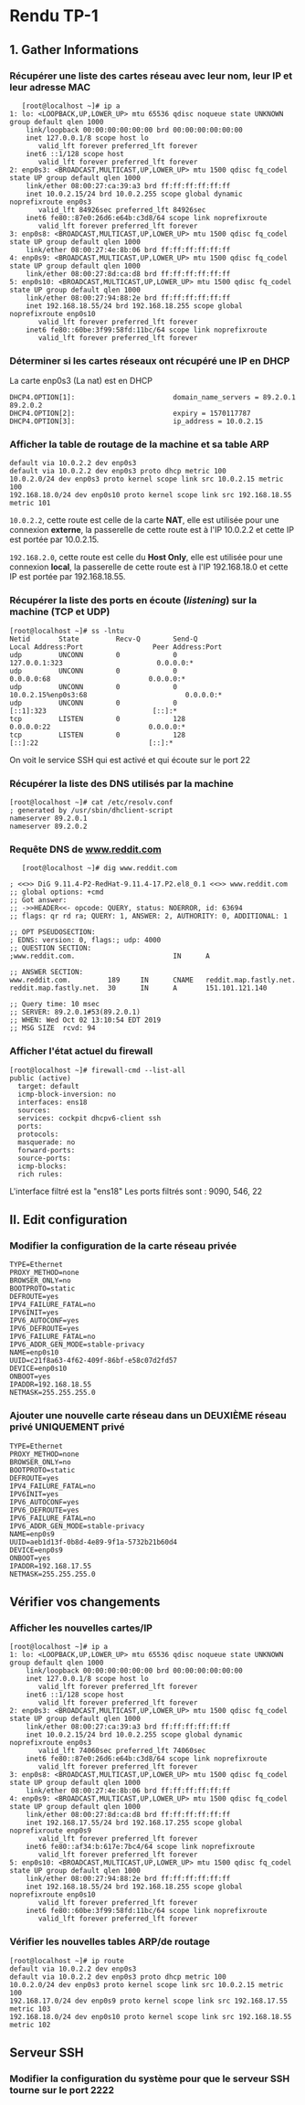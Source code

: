 # Rendu TP-1

## 1. Gather Informations

### Récupérer une **liste des cartes réseau** avec leur nom, leur IP et leur adresse MAC

 

       [root@localhost ~]# ip a
    1: lo: <LOOPBACK,UP,LOWER_UP> mtu 65536 qdisc noqueue state UNKNOWN group default qlen 1000
        link/loopback 00:00:00:00:00:00 brd 00:00:00:00:00:00
        inet 127.0.0.1/8 scope host lo
           valid_lft forever preferred_lft forever
        inet6 ::1/128 scope host
           valid_lft forever preferred_lft forever
    2: enp0s3: <BROADCAST,MULTICAST,UP,LOWER_UP> mtu 1500 qdisc fq_codel state UP group default qlen 1000
        link/ether 08:00:27:ca:39:a3 brd ff:ff:ff:ff:ff:ff
        inet 10.0.2.15/24 brd 10.0.2.255 scope global dynamic noprefixroute enp0s3
           valid_lft 84926sec preferred_lft 84926sec
        inet6 fe80::87e0:26d6:e64b:c3d8/64 scope link noprefixroute
           valid_lft forever preferred_lft forever
    3: enp0s8: <BROADCAST,MULTICAST,UP,LOWER_UP> mtu 1500 qdisc fq_codel state UP group default qlen 1000
        link/ether 08:00:27:4e:8b:06 brd ff:ff:ff:ff:ff:ff
    4: enp0s9: <BROADCAST,MULTICAST,UP,LOWER_UP> mtu 1500 qdisc fq_codel state UP group default qlen 1000
        link/ether 08:00:27:8d:ca:d8 brd ff:ff:ff:ff:ff:ff
    5: enp0s10: <BROADCAST,MULTICAST,UP,LOWER_UP> mtu 1500 qdisc fq_codel state UP group default qlen 1000
        link/ether 08:00:27:94:88:2e brd ff:ff:ff:ff:ff:ff
        inet 192.168.18.55/24 brd 192.168.18.255 scope global noprefixroute enp0s10
           valid_lft forever preferred_lft forever
        inet6 fe80::60be:3f99:58fd:11bc/64 scope link noprefixroute
           valid_lft forever preferred_lft forever


### Déterminer si les cartes réseaux ont récupéré une **IP en DHCP** 

La carte enp0s3 (La nat) est en DHCP

    DHCP4.OPTION[1]:                        domain_name_servers = 89.2.0.1 89.2.0.2
    DHCP4.OPTION[2]:                        expiry = 1570117787
    DHCP4.OPTION[3]:                        ip_address = 10.0.2.15

### Afficher la **table de routage** de la machine et sa **table ARP**

    default via 10.0.2.2 dev enp0s3
    default via 10.0.2.2 dev enp0s3 proto dhcp metric 100
    10.0.2.0/24 dev enp0s3 proto kernel scope link src 10.0.2.15 metric 100
    192.168.18.0/24 dev enp0s10 proto kernel scope link src 192.168.18.55 metric 101
    
`10.0.2.2`, cette route est celle de la carte **NAT**, elle est utilisée pour une connexion **externe**, la passerelle de cette route est à l'IP 10.0.2.2 et cette IP est portée par 10.0.2.15.

`192.168.2.0`, cette route est celle du **Host Only**, elle est utilisée pour une connexion **local**, la passerelle de cette route est à l'IP 192.168.18.0 et cette IP est portée par 192.168.18.55.

### Récupérer **la liste des ports en écoute** (_listening_) sur la machine (TCP et UDP)

    [root@localhost ~]# ss -lntu
    Netid       State         Recv-Q        Send-Q                    Local Address:Port                 Peer Address:Port
    udp         UNCONN        0             0                             127.0.0.1:323                       0.0.0.0:*
    udp         UNCONN        0             0                               0.0.0.0:68                        0.0.0.0:*
    udp         UNCONN        0             0                      10.0.2.15%enp0s3:68                        0.0.0.0:*
    udp         UNCONN        0             0                                 [::1]:323                          [::]:*
    tcp         LISTEN        0             128                             0.0.0.0:22                        0.0.0.0:*
    tcp         LISTEN        0             128                                [::]:22                           [::]:*

On voit le service SSH qui est activé et qui écoute sur le port 22

### Récupérer **la liste des DNS utilisés par la machine**

    [root@localhost ~]# cat /etc/resolv.conf
    ; generated by /usr/sbin/dhclient-script
    nameserver 89.2.0.1
    nameserver 89.2.0.2

### Requête DNS de www.reddit.com

       [root@localhost ~]# dig www.reddit.com
    
    ; <<>> DiG 9.11.4-P2-RedHat-9.11.4-17.P2.el8_0.1 <<>> www.reddit.com
    ;; global options: +cmd
    ;; Got answer:
    ;; ->>HEADER<<- opcode: QUERY, status: NOERROR, id: 63694
    ;; flags: qr rd ra; QUERY: 1, ANSWER: 2, AUTHORITY: 0, ADDITIONAL: 1
    
    ;; OPT PSEUDOSECTION:
    ; EDNS: version: 0, flags:; udp: 4000
    ;; QUESTION SECTION:
    ;www.reddit.com.                        IN      A
    
    ;; ANSWER SECTION:
    www.reddit.com.         189     IN      CNAME   reddit.map.fastly.net.
    reddit.map.fastly.net.  30      IN      A       151.101.121.140
    
    ;; Query time: 10 msec
    ;; SERVER: 89.2.0.1#53(89.2.0.1)
    ;; WHEN: Wed Oct 02 13:10:54 EDT 2019
    ;; MSG SIZE  rcvd: 94


### Afficher **l'état actuel du firewall**

    [root@localhost ~]# firewall-cmd --list-all
    public (active)
      target: default
      icmp-block-inversion: no
      interfaces: ens18
      sources:
      services: cockpit dhcpv6-client ssh
      ports:
      protocols:
      masquerade: no
      forward-ports:
      source-ports:
      icmp-blocks:
      rich rules:

L'interface filtré est la "ens18"
Les ports filtrés sont : 9090, 546, 22

## II. Edit configuration

### Modifier la configuration de la carte réseau privée

    TYPE=Ethernet
    PROXY_METHOD=none
    BROWSER_ONLY=no
    BOOTPROTO=static
    DEFROUTE=yes
    IPV4_FAILURE_FATAL=no
    IPV6INIT=yes
    IPV6_AUTOCONF=yes
    IPV6_DEFROUTE=yes
    IPV6_FAILURE_FATAL=no
    IPV6_ADDR_GEN_MODE=stable-privacy
    NAME=enp0s10
    UUID=c21f8a63-4f62-409f-86bf-e58c07d2fd57
    DEVICE=enp0s10
    ONBOOT=yes
    IPADDR=192.168.18.55
    NETMASK=255.255.255.0



### Ajouter une nouvelle carte réseau dans un DEUXIÈME réseau privé UNIQUEMENT privé

    TYPE=Ethernet
    PROXY_METHOD=none
    BROWSER_ONLY=no
    BOOTPROTO=static
    DEFROUTE=yes
    IPV4_FAILURE_FATAL=no
    IPV6INIT=yes
    IPV6_AUTOCONF=yes
    IPV6_DEFROUTE=yes
    IPV6_FAILURE_FATAL=no
    IPV6_ADDR_GEN_MODE=stable-privacy
    NAME=enp0s9
    UUID=aeb1d13f-0b8d-4e89-9f1a-5732b21b60d4
    DEVICE=enp0s9
    ONBOOT=yes
    IPADDR=192.168.17.55
    NETMASK=255.255.255.0


## Vérifier vos changements

### Afficher les nouvelles cartes/IP

    [root@localhost ~]# ip a
    1: lo: <LOOPBACK,UP,LOWER_UP> mtu 65536 qdisc noqueue state UNKNOWN group default qlen 1000
        link/loopback 00:00:00:00:00:00 brd 00:00:00:00:00:00
        inet 127.0.0.1/8 scope host lo
           valid_lft forever preferred_lft forever
        inet6 ::1/128 scope host
           valid_lft forever preferred_lft forever
    2: enp0s3: <BROADCAST,MULTICAST,UP,LOWER_UP> mtu 1500 qdisc fq_codel state UP group default qlen 1000
        link/ether 08:00:27:ca:39:a3 brd ff:ff:ff:ff:ff:ff
        inet 10.0.2.15/24 brd 10.0.2.255 scope global dynamic noprefixroute enp0s3
           valid_lft 74060sec preferred_lft 74060sec
        inet6 fe80::87e0:26d6:e64b:c3d8/64 scope link noprefixroute
           valid_lft forever preferred_lft forever
    3: enp0s8: <BROADCAST,MULTICAST,UP,LOWER_UP> mtu 1500 qdisc fq_codel state UP group default qlen 1000
        link/ether 08:00:27:4e:8b:06 brd ff:ff:ff:ff:ff:ff
    4: enp0s9: <BROADCAST,MULTICAST,UP,LOWER_UP> mtu 1500 qdisc fq_codel state UP group default qlen 1000
        link/ether 08:00:27:8d:ca:d8 brd ff:ff:ff:ff:ff:ff
        inet 192.168.17.55/24 brd 192.168.17.255 scope global noprefixroute enp0s9
           valid_lft forever preferred_lft forever
        inet6 fe80::af34:b:617e:7bc4/64 scope link noprefixroute
           valid_lft forever preferred_lft forever
    5: enp0s10: <BROADCAST,MULTICAST,UP,LOWER_UP> mtu 1500 qdisc fq_codel state UP group default qlen 1000
        link/ether 08:00:27:94:88:2e brd ff:ff:ff:ff:ff:ff
        inet 192.168.18.55/24 brd 192.168.18.255 scope global noprefixroute enp0s10
           valid_lft forever preferred_lft forever
        inet6 fe80::60be:3f99:58fd:11bc/64 scope link noprefixroute
           valid_lft forever preferred_lft forever

### Vérifier les nouvelles tables ARP/de routage

    [root@localhost ~]# ip route
    default via 10.0.2.2 dev enp0s3
    default via 10.0.2.2 dev enp0s3 proto dhcp metric 100
    10.0.2.0/24 dev enp0s3 proto kernel scope link src 10.0.2.15 metric 100
    192.168.17.0/24 dev enp0s9 proto kernel scope link src 192.168.17.55 metric 103
    192.168.18.0/24 dev enp0s10 proto kernel scope link src 192.168.18.55 metric 102

## Serveur SSH

### Modifier la configuration du système pour que le serveur SSH tourne sur le port 2222
<!--stackedit_data:
eyJoaXN0b3J5IjpbLTE0OTUzMzQ2NjYsODQzOTc0NDM5LDc3MT
IxODM3Miw0MTI3MDIyOTYsLTIzNDgwNDcwNSwtMjA1Njc1NDE2
MSwtMTQ1NjEyNDkxMywtOTEzNDM1MTExLDEzOTIxMTI2MzEsLT
E1NTQ4ODU1NCw4MTMwNDAxMzUsMTMzOTg4NzEyMywtMzM0Nzk5
ODgyLDEwODEwNjI3NDMsMTA2MDcwMjM3NSwxODk1NDMxMjI0XX
0=
-->
